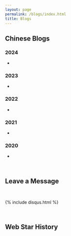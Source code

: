 ```yaml
---
layout: page
permalink: /blogs/index.html
title: Blogs
---
```


## Chinese Blogs

### 2024

- 

### 2023

- 

### 2022

- 

### 2021

- 

### 2020

- 
<br>

## Leave a Message

<br>

{% include disqus.html %} 

<br>

## Web Star History



<br>
